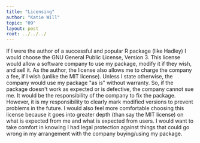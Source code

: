 ```yaml
---
title: "Licensing"
author: "Katie Will"
topic: "09"
layout: post
root: ../../../
---
```


If I were the author of a successful and popular R package (like Hadley) I would choose the GNU General Public License, Version 3. This license would allow a software company to use my package, modify it if they wish, and sell it. As the author, the license also allows me to charge the company a fee, if I wish (unlike the MIT license). Unless I state otherwise, the company would use my package "as is" without warranty. So, if the package doesn't work as expected or is defective, the company cannot sue me. It would be the responsibility of the company to fix the package. However, it is my responsibility to clearly mark modified versions to prevent problems in the future. I would also feel more comfortable choosing this license because it goes into greater depth (than say the MIT license) on what is expected from me and what is expected from users. I would want to take comfort in knowing I had legal protection against things that could go wrong in my arrangement with the company buying/using my package. 

